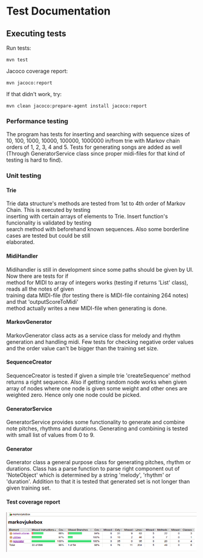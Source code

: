 # Test Documentation

## Executing tests


Run tests: 

```
mvn test
```
  
Jacoco coverage report:

```
mvn jacoco:report
```
If that didn't work, try: 

```
mvn clean jacoco:prepare-agent install jacoco:report  
```

### Performance testing

The program has tests for inserting and searching with sequence sizes of 10, 100, 1000, 10000, 100000, 1000000 in/from trie with Markov chain orders of 1, 2, 3, 4 and 5. Tests for generating songs are added as well (Through GeneratorService class since proper midi-files for that kind of testing
is hard to find).


### Unit testing  

 
#### Trie  

Trie data structure's methods are tested from 1st to 4th order of Markov Chain. This is executed by testing  
inserting with certain arrays of elements to Trie. Insert function's funcionality is validated by testing  
search method with beforehand known sequences. Also some borderline cases are tested but could be still  
elaborated.  

#### MidiHandler  

Midihandler is still in development since some paths should be given by UI. Now there are tests for if   
method for MIDI to array of integers works (testing if returns 'List' class), reads all the notes of given  
training data MIDI-file (for testing there is MIDI-file containing 264 notes) and that 'outputScoreToMidi'  
method actually writes a new MIDI-file when generating is done.  

#### MarkovGenerator

MarkovGenerator class acts as a service class for melody and rhythm generation and handling midi. Few tests for checking negative order values and the
order value can't be bigger than the training set size.

#### SequenceCreator

SequenceCreator is tested if given a simple trie 'createSequence' method returns a right sequence. Also
if getting random node works when given array of nodes where one node is given some weight and other
ones are weighted zero. Hence only one node could be picked.

#### GeneratorService

GeneratorService provides some functionality to generate and combine note pitches, rhythms and durations. Generating and combining is tested with small list of values from 0 to 9.

#### Generator

Generator class a general purpose class for generating pitches, rhythm or durations. Class has a parse
function to parse right component out of 'NoteObject' which is determined by a string 'melody', 'rhythm'
or 'duration'. Addition to that it is tested that generated set is not longer than given training set.


#### Test coverage report  


![image](https://github.com/Faktatykki/tira-labra-markovjukebox/blob/main/markovjukebox/documentation/testcoverage.png)

